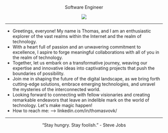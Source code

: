 
<p align="center">
Software Engineer
</p>
<p align="center">
<img src="https://github.com/Thomasvovk/Thomasvovk/assets/127060122/e12987fc-0cf1-4bb9-8bd9-6911d07cf75b" />
</p>

---

- Greetings, everyone! My name is Thomas, and I am an enthusiastic explorer of the vast realms within the Internet and the realm of technology. 
- With a heart full of passion and an unwavering commitment to excellence, I aspire to forge meaningful collaborations with all of you in the realm of technology.
- Together, let us embark on a transformative journey, weaving our expertise and innovative ideas into captivating projects that push the boundaries of possibility.
- Join me in shaping the future of the digital landscape, as we bring forth cutting-edge solutions, embrace emerging technologies, and unravel the mysteries of the interconnected world.
- Looking forward to connecting with fellow visionaries and creating remarkable endeavors that leave an indelible mark on the world of technology. Let's make magic happen!
- How to reach me: --> linkedin.com/in/thomasvovk/

---

<p align="center">
“Stay hungry. Stay foolish.” - Steve Jobs
</p>




<!---
Thomasvovk/Thomasvovk is a ✨ special ✨ repository because its `README.md` (this file) appears on your GitHub profile.
You can click the Preview link to take a look at your changes.
--->

